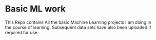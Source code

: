 # Basic ML work
This Repo contains All the basic Machine Learning projects I am doing in the course of learning.
Subsequent data sets have also been uploaded if required for use.   
